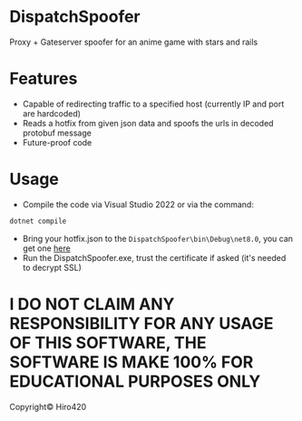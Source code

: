 # DispatchSpoofer
Proxy + Gateserver spoofer for an anime game with stars and rails

# Features
- Capable of redirecting traffic to a specified host (currently IP and port are hardcoded)
- Reads a hotfix from given json data and spoofs the urls in decoded protobuf message
- Future-proof code

# Usage 
- Compile the code via Visual Studio 2022 or via the command:
```bash
dotnet compile
```
- Bring your hotfix.json to the `DispatchSpoofer\bin\Debug\net8.0`, you can get one [here](https://github.com/Hiro420/FetchHotfixCS)
- Run the DispatchSpoofer.exe, trust the certificate if asked (it's needed to decrypt SSL)

# I DO NOT CLAIM ANY RESPONSIBILITY FOR ANY USAGE OF THIS SOFTWARE, THE SOFTWARE IS MAKE 100% FOR EDUCATIONAL PURPOSES ONLY

Copyright© Hiro420